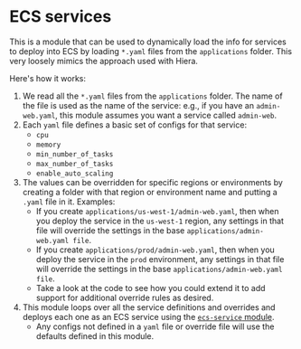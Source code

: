 # ECS services

This is a module that can be used to dynamically load the info for services to deploy into ECS by loading `*.yaml` files from the `applications` folder. This very loosely mimics the approach used with Hiera. 

Here's how it works:

1. We read all the `*.yaml` files from the `applications` folder. The name of the file is used as the name of the service: e.g., if you have an `admin-web.yaml`, this module assumes you want a service called `admin-web`.
1. Each `yaml` file defines a basic set of configs for that service:
    * `cpu`
    * `memory`
    * `min_number_of_tasks`
    * `max_number_of_tasks`
    * `enable_auto_scaling`
1. The values can be overridden for specific regions or environments by creating a folder with that region or environment name and putting a `.yaml` file in it. Examples: 
    * If you create `applications/us-west-1/admin-web.yaml`, then when you deploy the service in the `us-west-1` region, any settings in that file will override the settings in the base `applications/admin-web.yaml file`.
    * If you create `applications/prod/admin-web.yaml`, then when you deploy the service in the `prod` environment, any settings in that file will override the settings in the base `applications/admin-web.yaml file`.
    * Take a look at the code to see how you could extend it to add support for additional override rules as desired.    
1. This module loops over all the service definitions and overrides and deploys each one as an ECS service using the [`ecs-service` module](../ecs-service).
    * Any configs not defined in a `yaml` file or override file will use the defaults defined in this module.